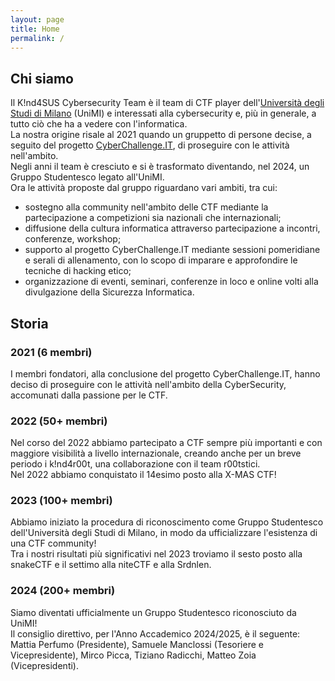 ```yaml
---
layout: page
title: Home
permalink: /
---
```


## Chi siamo

Il K!nd4SUS Cybersecurity Team è il team di CTF player dell'[Università degli Studi di Milano](https://www.unimi.it/) (UniMI) e interessati alla cybersecurity e, più in generale, a tutto ciò che ha a vedere con l'informatica. <br>
La nostra origine risale al 2021 quando un gruppetto di persone decise, a seguito del progetto [CyberChallenge.IT](https://cyberchallenge.it/), di proseguire con le attività nell'ambito. <br>
Negli anni il team è cresciuto e si è trasformato diventando, nel 2024, un Gruppo Studentesco legato all'UniMI.<br>
Ora le attività proposte dal gruppo riguardano vari ambiti, tra cui:
- sostegno alla community nell'ambito delle CTF mediante la partecipazione a competizioni sia nazionali che internazionali;
- diffusione della cultura informatica attraverso partecipazione a incontri, conferenze, workshop;
- supporto al progetto CyberChallenge.IT mediante sessioni pomeridiane e serali di allenamento, con lo scopo di imparare e approfondire le tecniche di hacking etico;
- organizzazione di eventi, seminari, conferenze in loco e online volti alla divulgazione della Sicurezza Informatica.

## Storia

### 2021 (6 membri)
I membri fondatori, alla conclusione del progetto CyberChallenge.IT, hanno deciso di proseguire con le attività nell'ambito della CyberSecurity, accomunati dalla passione per le CTF. <br>

### 2022 (50+ membri)
Nel corso del 2022 abbiamo partecipato a CTF sempre più importanti e con maggiore visibilità a livello internazionale, creando anche per un breve periodo i k!nd4r00t, una collaborazione con il team r00tstici. <br>
Nel 2022 abbiamo conquistato il 14esimo posto alla X-MAS CTF! <br>

### 2023 (100+ membri)
Abbiamo iniziato la procedura di riconoscimento come Gruppo Studentesco dell'Università degli Studi di Milano, in modo da ufficializzare l'esistenza di una CTF community!<br>
Tra i nostri risultati più significativi nel 2023 troviamo il sesto posto alla snakeCTF e il settimo alla niteCTF e alla Srdnlen. <br>

### 2024 (200+ membri)
Siamo diventati ufficialmente un Gruppo Studentesco riconosciuto da UniMI!<br>
Il consiglio direttivo, per l'Anno Accademico 2024/2025, è il seguente: Mattia Perfumo (Presidente), Samuele Manclossi (Tesoriere e Vicepresidente), Mirco Picca, Tiziano Radicchi, Matteo Zoia (Vicepresidenti).<br>
